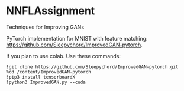 # NNFLAssignment
Techniques for Improving GANs

PyTorch implementation for MNIST with feature matching: https://github.com/Sleepychord/ImprovedGAN-pytorch.

If you plan to use colab. Use these commands:

```
!git clone https://github.com/Sleepychord/ImprovedGAN-pytorch.git
%cd /content/ImprovedGAN-pytorch
!pip3 install tensorboardX
!python3 ImprovedGAN.py --cuda
```

